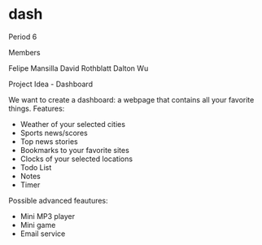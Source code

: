 # dash
Period 6

Members

Felipe Mansilla
David Rothblatt
Dalton Wu

Project Idea - Dashboard

We want to create a dashboard: a webpage that contains all your favorite things.
Features:

* Weather of your selected cities
* Sports news/scores
* Top news stories
* Bookmarks to your favorite sites
* Clocks of your selected locations
* Todo List
* Notes
* Timer

Possible advanced feautures:

* Mini MP3 player
* Mini game
* Email service

